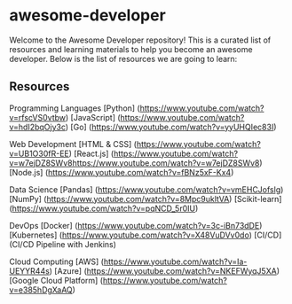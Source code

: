 # awesome-developer

Welcome to the Awesome Developer repository! This is a curated list of resources and learning materials to help you become an awesome developer. Below is the list of resources we are going to learn:

## Resources


Programming Languages
[Python] (https://www.youtube.com/watch?v=rfscVS0vtbw)
[JavaScript] (https://www.youtube.com/watch?v=hdI2bqOjy3c)
[Go] (https://www.youtube.com/watch?v=yyUHQIec83I)

Web Development
[HTML & CSS] (https://www.youtube.com/watch?v=UB1O30fR-EE)
[React.js] (https://www.youtube.com/watch?v=w7ejDZ8SWv8https://www.youtube.com/watch?v=w7ejDZ8SWv8)
[Node.js] (https://www.youtube.com/watch?v=fBNz5xF-Kx4)

Data Science
[Pandas] (https://www.youtube.com/watch?v=vmEHCJofslg)
[NumPy] (https://www.youtube.com/watch?v=8Mpc9ukltVA)
[Scikit-learn] (https://www.youtube.com/watch?v=pqNCD_5r0IU)

DevOps
[Docker] (https://www.youtube.com/watch?v=3c-iBn73dDE)
[Kubernetes] (https://www.youtube.com/watch?v=X48VuDVv0do)
[CI/CD] (CI/CD Pipeline with Jenkins)

Cloud Computing
[AWS] (https://www.youtube.com/watch?v=Ia-UEYYR44s)
[Azure] (https://www.youtube.com/watch?v=NKEFWyqJ5XA)
[Google Cloud Platform] (https://www.youtube.com/watch?v=e385hDgXaAQ)


